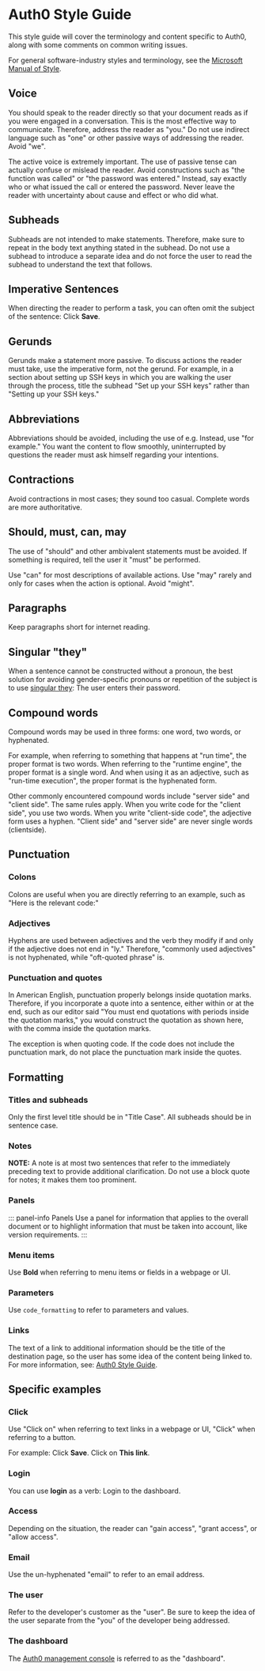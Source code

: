 # Auth0 Style Guide

This style guide will cover the terminology and content specific to Auth0, along with some comments on common writing issues.

For general software-industry styles and terminology, see the [Microsoft Manual of Style](https://eucalyptus.atlassian.net/wiki/download/attachments/76611622/microsoft_manual_of_style_fourth_edition.pdf?version=2&modificationDate=1424379604164&api=v2).

## Voice

You should speak to the reader directly so that your document reads as if you were engaged in a conversation. This is the most effective way to communicate. Therefore, address the reader as "you." Do not use indirect language such as "one" or other passive ways of addressing the reader. Avoid "we".

The active voice is extremely important. The use of passive tense can actually confuse or mislead the reader. Avoid constructions such as "the function was called" or  "the password was entered." Instead, say exactly who or what issued the call or entered the password. Never leave the reader with uncertainty about cause and effect or who did what.

## Subheads
Subheads are not intended to make statements. Therefore, make sure to repeat in the body text anything stated in the subhead. Do not use a subhead to introduce a separate idea and do not force the user to read the subhead to understand the text that follows.

## Imperative Sentences

When directing the reader to perform a task, you can often omit the subject of the sentence: Click **Save**.

## Gerunds
Gerunds make a statement more passive. To discuss actions the reader must take, use the imperative form, not the gerund. For example, in a section about setting up SSH keys in which you are walking the user through the process, title the subhead "Set up your SSH keys" rather than "Setting up your SSH keys."

## Abbreviations
Abbreviations should be avoided, including the use of e.g. Instead, use "for example." You want the content to flow smoothly, uninterrupted by questions the reader must ask himself regarding your intentions.

## Contractions

Avoid contractions in most cases; they sound too casual. Complete words are more authoritative.

## Should, must, can, may

The use of "should" and other ambivalent statements must be avoided. If something is required, tell the user it "must" be performed.

Use "can" for most descriptions of available actions. Use "may" rarely and only for cases when the action is optional. Avoid "might".

## Paragraphs

Keep paragraphs short for internet reading.

## Singular "they"

When a sentence cannot be constructed without a pronoun, the best solution for avoiding gender-specific pronouns or repetition of the subject is to use [singular they](https://en.wikipedia.org/wiki/Singular_they): The user enters their password.

## Compound words

Compound words may be used in three forms: one word, two words, or hyphenated. 

For example, when referring to something that happens at "run time", the proper format is two words. When referring to the "runtime engine", the proper format is a single word. And when using it as an adjective, such as "run-time execution", the proper format is the hyphenated form.

Other commonly encountered compound words include "server side" and "client side". The same rules apply. When you write code for the "client side", you use two words. When you write "client-side code", the adjective form uses a hyphen. "Client side" and "server side" are never single words (clientside).

## Punctuation

### Colons
Colons are useful when you are directly referring to an example, such as "Here is the relevant code:"

### Adjectives
Hyphens are used between adjectives and the verb they modify if and only if the adjective does not end in "ly." Therefore, "commonly used adjectives" is not hyphenated, while "oft-quoted phrase" is.

### Punctuation and quotes
In American English, punctuation properly belongs inside quotation marks. Therefore, if you incorporate a quote into a sentence, either within or at the end, such as our editor said "You must end quotations with periods inside the quotation marks," you would construct the quotation as shown here, with the comma inside the quotation marks.

The exception is when quoting code. If the code does not include the punctuation mark, do not place the punctuation mark inside the quotes.

## Formatting

### Titles and subheads

Only the first level title should be in "Title Case". All subheads should be in sentence case.

### Notes

**NOTE:** A note is at most two sentences that refer to the immediately preceding text to provide additional clarification. Do not use a block quote for notes; it makes them too prominent.

### Panels

::: panel-info Panels
Use a panel for information that applies to the overall document or to highlight information that must be taken into account, like version requirements.
:::

### Menu items

Use **Bold** when referring to menu items or fields in a webpage or UI.

### Parameters

Use `code_formatting` to refer to parameters and values.

### Links

The text of a link to additional information should be the title of the destination page, so the user has some idea of the content being linked to. For more information, see: [Auth0 Style Guide](styleguide.md).

## Specific examples

### Click

Use "Click on" when referring to text links in a webpage or UI, "Click" when referring to a button.

For example: Click **Save**. Click on **This link**.

### Login

You can use **login** as a verb: Login to the dashboard.

### Access

Depending on the situation, the reader can "gain access", "grant access", or "allow access".

### Email

Use the un-hyphenated "email" to refer to an email address.

### The user

Refer to the developer's customer as the "user". Be sure to keep the idea of the user separate from the "you" of the developer being addressed.

### The dashboard

The [Auth0 management console](${uiURL}) is referred to as the "dashboard".






